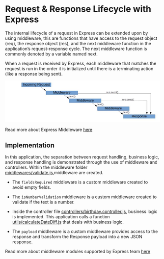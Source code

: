 # Request & Response Lifecycle with Express

The internal lifecycle of a request in Express can be extended upon by using middleware, this are functions that have access to the request object (req), the response object (res), and the next middleware function in the application’s request-response cycle. The next middleware function is commonly denoted by a variable named next.

When a request is received by Express, each middleware that matches the request is run in the order it is initialized until there is a terminating action (like a response being sent).

![lifecycle](lifecycle.JPG  )

Read more about Express Middleware [here](https://expressjs.com/en/guide/writing-middleware.html)

 ## Implementation
In this application, the separation between request handling, business logic, and response handling is demonstrated through the use of middleware and controllers. Within the middleware folder [middlewares/validate.js](../app/src/middlewares/validate.js),middleware are created.

- The ``fieldsRequired`` middleware is a custom middleware created to avoid empty fields.

- The ``isNumberValidation`` middleware is a custom middleware created to validate if the text is a number.

- Inside the controller file [controllers/birthday.controller.js](../app/src/controllers/birthday.controller.js), business logic is implemented. This application calls a function [utils/calculateDateDiff.js](../app/src/utils/calculateDateDiff.js) that deals with business logic.

- The ``payload`` middleware is a custom middleware provides access to the response and transform the Response payload into a new JSON response.

Read more about middleware modules supported by Express team [here](https://expressjs.com/en/resources/middleware.html)

